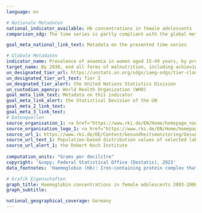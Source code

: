 ```yaml
---
language: en    

# Nationale Metadaten    
national_indicator_available: Hb concentrations in female adolescents    
comparison_sdg: The time series is partly compliant with the global metadata.    

goal_meta_national_link_text: Metadata on the presented time series    

# Globale Metadaten    
indicator_name: Prevalence of anaemia in women aged 15-49 years, by pregnancy status (percentage)    
target_name: By 2030, end all forms of malnutrition, including achieving, by 2025, the internationally agreed targets on stunting and wasting in children under 5 years of age, and address the nutritional needs of adolescent girls, pregnant and lactating women and older persons    
un_designated_tier_url: https://unstats.un.org/sdgs/iaeg-sdgs/tier-classification/    
un_designated_tier_url_text: Tier I    
un_desgnated_tier_alert: the United Nations Statistics Division    
un_custodian_agency: World Health Organization (WHO)    
goal_meta_link_text: Metadata on this indicator    
goal_meta_link_alert: the Statistical Devision of the UN    
goal_meta_2_link_text:     
goal_meta_3_link_text:         
# Datenquellen
source_organisation_1: <a href="https://www.rki.de/EN/Home/homepage_node.html" target="_blank" onclick="return confirm_alert('the Robert Koch Institute','En');"> Robert Koch Institute </a>
source_organisation_logo_1: <a href="https://www.rki.de/EN/Home/homepage_node.html" target="_blank" onclick="return confirm_alert('the Robert Koch Institute','En');"><img src="https://sdg-indikatoren.de/public/OrgImgEn/rki.png" alt="Logo rki" style="height:60px; width:148px"/></a>
source_url_1: https://www.rki.de/DE/Content/Gesundheitsmonitoring/Gesundheitsberichterstattung/GBEDownloadsB/KiGGS_Laborparameter.pdf
source_url_text_1: Population-based distribution values of selected laboratory parameters from KiGGS (only available in German)
source_url_alert_1: the Robert Koch Institute
    
computation_units: "Grams per decilitre"    
copyright: '&copy; Federal Statistical Office (Destatis), 2023'    
data_footnotes: 'Haemoglobin (Hb): Iron-containing protein complex that is contained as a blood pigment in the red blood cells of vertebrates, binds oxygen and thus transports it in the bloodstream.<br>• Ages include a time span of +/- 0.25 years (the value for e.g. 16 years is approximate for adolescents from 15.75 to under 16.25 years). The data represent the median values of the respective group.<br>• Data is only available for 2003-2006.'    

# Grafik Eigenschaften    
graph_title: Haemoglobin concentrations in female adolescents 2003-2006
graph_subtitle:     

national_geographical_coverage: Germany    
---
```


<span></span>